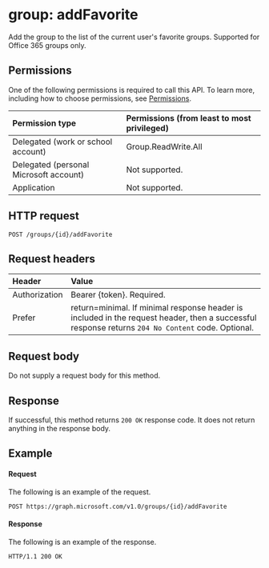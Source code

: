 # group: addFavorite
Add the group to the list of the current user's favorite groups. Supported for Office 365 groups only.

## Permissions
One of the following permissions is required to call this API. To learn more, including how to choose permissions, see [Permissions](../concepts/permissions_reference.md).

|Permission type      | Permissions (from least to most privileged)              |
|:--------------------|:---------------------------------------------------------|
|Delegated (work or school account) | Group.ReadWrite.All    |
|Delegated (personal Microsoft account) | Not supported.    |
|Application | Not supported. |

## HTTP request
<!-- { "blockType": "ignored" } -->
```http
POST /groups/{id}/addFavorite
```

## Request headers
| Header       | Value |
|:---------------|:--------|
| Authorization  | Bearer {token}. Required.  |
| Prefer | return=minimal. If minimal response header is included in the request header, then a successful response returns `204 No Content` code. Optional.  |

## Request body
Do not supply a request body for this method.

## Response
If successful, this method returns `200 OK` response code. It does not return anything in the response body.

## Example
#### Request
The following is an example of the request.
<!-- {
  "blockType": "request",
  "name": "group_addfavorite"
}-->
```http
POST https://graph.microsoft.com/v1.0/groups/{id}/addFavorite
```

#### Response
The following is an example of the response.
<!-- {
  "blockType": "response",
  "truncated": false
} -->
```http
HTTP/1.1 200 OK
```

<!-- uuid: 8fcb5dbc-d5aa-4681-8e31-b001d5168d79
2015-10-25 14:57:30 UTC -->
<!-- {
  "type": "#page.annotation",
  "description": "group: addFavorite",
  "keywords": "",
  "section": "documentation",
  "tocPath": ""
}-->
